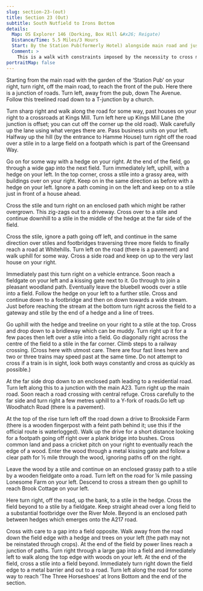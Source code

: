 ```yaml
---
slug: section-23-(out)
title: Section 23 (Out)
subtitle: South Nutfield to Irons Bottom
details:
  Map: OS Explorer 146 (Dorking, Box Hill &#x26; Reigate)
  Distance/Time: 5.5 Miles/3 Hours
  Start: By the Station Pub(formerly Hotel) alongside main road and just south of railway station.
  Comment: >
    This is a walk with constraints imposed by the necessity to cross main roads, railways and the River Mole. A small amount of road walking is required and some dual use of paths but there is some excellent rolling Surrey countryside to compensate. Be aware that in winter months and after heavy rain many of the paths will be extremely muddy. The section to Sidlow Bridge is subject to flooding in extreme weather; the only alternative is to walk up the road to Dovers Green and back down the A217, a 1.5 mile diversion; hopefully a rare occurrence.
portraitMap: false
---
```

Starting from the main road with the garden of the ‘Station Pub’ on your right, turn right, off the main road, to reach the front of the pub. Here there is a junction of roads. Turn left, away from the pub, down The Avenue. Follow this treelined road down to a T-junction by a church.

Turn sharp right and walk along the road for some way, past houses on your right to a crossroads at Kings Mill. Turn left here up Kings Mill Lane (the junction is offset; you can cut off the corner up the old road). Walk carefully up the lane using what verges there are. Pass business units on your left. Halfway up the hill (by the entrance to Hamme House) turn right off the road over a stile in to a large field on a footpath which is part of the Greensand Way.

Go on for some way with a hedge on your right. At the end of the field, go through a wide gap into the next field. Turn immediately left, uphill, with a hedge on your left. In the top corner, cross a stile into a grassy area, with buildings over on your right. Keep on in the same direction as before with a hedge on your left. Ignore a path coming in on the left and keep on to a stile just in front of a house ahead.

Cross the stile and turn right on an enclosed path which might be rather overgrown. This zig-zags out to a driveway. Cross over to a stile and continue downhill to a stile in the middle of the hedge at the far side of the field.

Cross the stile, ignore a path going off left, and continue in the same direction over stiles and footbridges traversing three more fields to finally reach a road at Whitehills. Turn left on the road (there is a pavement) and walk uphill for some way. Cross a side road and keep on up to the very last house on your right.

Immediately past this turn right on a vehicle entrance. Soon reach a fieldgate on your left and a kissing gate next to it. Go through to join a pleasant woodland path. Eventually leave the bluebell woods over a stile into a field. Follow the hedge on your left to a further stile. Cross and continue down to a footbridge and then on down towards a wide stream. Just before reaching the stream at the bottom turn right across the field to a gateway and stile by the end of a hedge and a line of trees.

Go uphill with the hedge and treeline on your right to a stile at the top. Cross and drop down to a bridleway which can be muddy. Turn right up it for a few paces then left over a stile into a field. Go diagonally right across the centre of the field to a stile in the far corner. Climb steps to a railway crossing. (Cross here with utmost care. There are four fast lines here and two or three trains may speed past at the same time. Do not attempt to cross if a train is in sight, look both ways constantly and cross as quickly as possible.)

At the far side drop down to an enclosed path leading to a residential road. Turn left along this to a junction with the main A23. Turn right up the main road. Soon reach a road crossing with central refuge. Cross carefully to the far side and turn right a few metres uphill to a Y-fork of roads.Go left up Woodhatch Road (there is a pavement).

At the top of the rise turn left off the road down a drive to Brookside Farm (there is a wooden fingerpost with a feint path behind it; use this if the official route is waterlogged). Walk up the drive for a short distance looking for a footpath going off right over a plank bridge into bushes. Cross common land and pass a cricket pitch on your right to eventually reach the edge of a wood. Enter the wood through a metal kissing gate and follow a clear path for ½ mile through the wood, ignoring paths off on the right.

Leave the wood by a stile and continue on an enclosed grassy path to a stile by a wooden fieldgate onto a road. Turn left on the road for ¼ mile passing Lonesome Farm on your left. Descend to cross a stream then go uphill to reach Brook Cottage on your left.

Here turn right, off the road, up the bank, to a stile in the hedge. Cross the field beyond to a stile by a fieldgate. Keep straight ahead over a long field to a substantial footbridge over the River Mole. Beyond is an enclosed path between hedges which emerges onto the A217 road.

Cross with care to a gap into a field opposite. Walk away from the road down the field edge with a hedge and trees on your left (the path may not be reinstated through crops). At the end of the field by power lines reach a junction of paths. Turn right through a large gap into a field and immediately left to walk along the top edge with woods on your left. At the end of the field, cross a stile into a field beyond. Immediately turn right down the field edge to a metal barrier and out to a road. Turn left along the road for some way to reach ‘The Three Horseshoes’ at Irons Bottom and the end of the section.

